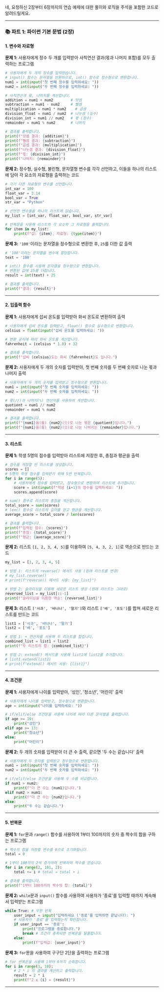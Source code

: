 네, 요청하신 2장부터 6장까지의 연습 예제에 대한 풀이와 로직을 주석을 포함한 코드로 알려드릴게요.

-----

### 📚 파트 1: 파이썬 기본 문법 (2장)

#### **1. 변수와 자료형**

**문제 1:** 사용자에게 정수 두 개를 입력받아 사칙연산 결과(몫과 나머지 포함)를 모두 출력하는 프로그램

```python
# 사용자에게 두 개의 정수를 입력받습니다.
# input() 함수는 문자열을 반환하므로, int() 함수로 정수형으로 변환합니다.
num1 = int(input("첫 번째 정수를 입력하세요: "))
num2 = int(input("두 번째 정수를 입력하세요: "))

# 사칙연산과 몫, 나머지를 계산합니다.
addition = num1 + num2        # 덧셈
subtraction = num1 - num2     # 뺄셈
multiplication = num1 * num2    # 곱셈
division_float = num1 / num2  # 나눗셈 (실수)
division_int = num1 // num2   # 몫 (정수)
remainder = num1 % num2       # 나머지

# 결과를 출력합니다.
print(f"덧셈 결과: {addition}")
print(f"뺄셈 결과: {subtraction}")
print(f"곱셈 결과: {multiplication}")
print(f"나눗셈 결과: {division_float}")
print(f"몫: {division_int}")
print(f"나머지: {remainder}")
```

**문제 2:** 정수형, 실수형, 불린형, 문자열형 변수를 각각 선언하고, 이들을 하나의 리스트에 담아 각 요소의 자료형을 출력하는 코드

```python
# 각기 다른 자료형의 변수를 선언합니다.
int_var = 100
float_var = 3.14
bool_var = True
str_var = "Python"

# 선언한 변수들을 하나의 리스트에 담습니다.
my_list = [int_var, float_var, bool_var, str_var]

# 반복문을 사용해 리스트의 각 요소와 그 자료형을 출력합니다.
for item in my_list:
    print(f"값: {item}, 자료형: {type(item)}")
```

**문제 3:** `'100'`이라는 문자열을 정수형으로 변환한 후, `25`를 더한 값 출력

```python
# '100'이라는 문자열을 변수에 할당합니다.
text = '100'

# int() 함수를 사용해 문자열을 정수형으로 변환합니다.
# 변환된 값에 25를 더합니다.
result = int(text) + 25

# 결과를 출력합니다.
print(f"결과: {result}")
```

-----

#### **2. 입출력 함수**

**문제 1:** 사용자에게 섭씨 온도를 입력받아 화씨 온도로 변환하여 출력

```python
# 사용자에게 섭씨 온도를 입력받고, float() 함수로 실수형으로 변환합니다.
celsius = float(input("섭씨 온도를 입력하세요: "))

# 변환 공식에 따라 화씨 온도를 계산합니다.
fahrenheit = (celsius * 1.8) + 32

# 결과를 출력합니다.
print(f"섭씨 {celsius}도는 화씨 {fahrenheit}도 입니다.")
```

**문제 2:** 사용자에게 두 개의 숫자를 입력받아, 첫 번째 숫자를 두 번째 숫자로 나눈 몫과 나머지 출력

```python
# 사용자에게 두 개의 숫자를 입력받고 정수형으로 변환합니다.
num1 = int(input("첫 번째 숫자를 입력하세요: "))
num2 = int(input("두 번째 숫자를 입력하세요: "))

# 몫(//)과 나머지(%) 연산자를 사용하여 계산합니다.
quotient = num1 // num2
remainder = num1 % num2

# 결과를 출력합니다.
print(f"{num1}을(를) {num2}(으)로 나눈 몫은 {quotient}입니다.")
print(f"{num1}을(를) {num2}(으)로 나눈 나머지는 {remainder}입니다.")
```

-----

#### **3. 리스트**

**문제 1:** 학생 5명의 점수를 입력받아 리스트에 저장한 후, 총점과 평균을 출력

```python
# 점수를 저장할 빈 리스트를 생성합니다.
scores = []
# 5명의 학생 점수를 입력받기 위해 5번 반복합니다.
for i in range(5):
    # 사용자에게 점수를 입력받고, 정수형으로 변환하여 리스트에 추가합니다.
    score = int(input(f"학생 {i+1}의 점수를 입력하세요: "))
    scores.append(score)

# sum() 함수로 리스트의 총점을 계산합니다.
total_score = sum(scores)
# len() 함수로 리스트의 길이를 얻고 평균을 계산합니다.
average_score = total_score / len(scores)

# 결과를 출력합니다.
print(f"입력된 점수: {scores}")
print(f"총점: {total_score}")
print(f"평균: {average_score}")
```

**문제 2:** 리스트 `[1, 2, 3, 4, 5]`를 이용하여 `[5, 4, 3, 2, 1]`로 역순으로 만드는 코드

```python
my_list = [1, 2, 3, 4, 5]

# 방법 1: 리스트의 reverse() 메서드 사용 (원래 리스트를 변경)
# my_list.reverse()
# print(f"reverse() 메서드 사용: {my_list}")

# 방법 2: 슬라이싱을 이용해 새로운 리스트 생성 (원래 리스트는 그대로)
reversed_list = my_list[::-1]
print(f"슬라이싱을 이용한 역순: {reversed_list}")
```

**문제 3:** 리스트 `['사과', '바나나', '딸기']`와 리스트 `['배', '포도']`를 합쳐 새로운 리스트를 만드는 코드

```python
list1 = ['사과', '바나나', '딸기']
list2 = ['배', '포도']

# 방법 1: + 연산자를 사용해 두 리스트를 합칩니다.
combined_list = list1 + list2
print(f"두 리스트의 합: {combined_list}")

# 방법 2: extend() 메서드를 사용해 list1에 list2를 추가합니다.
# list1.extend(list2)
# print(f"extend() 메서드 사용: {list1}")
```

-----

#### **4. 조건문**

**문제 1:** 사용자에게 나이를 입력받아, '성인', '청소년', '어린이' 출력

```python
# 사용자에게 나이를 입력받고, 정수형으로 변환합니다.
age = int(input("나이를 입력하세요: "))

# if/elif/else 조건문을 사용해 나이에 따라 다른 문자열을 출력합니다.
if age >= 19:
    print("성인")
elif age >= 13:
    print("청소년")
else:
    print("어린이")
```

**문제 2:** 두 개의 숫자를 입력받아 더 큰 수 출력, 같으면 '두 수는 같습니다' 출력

```python
# 사용자에게 두 숫자를 입력받고 정수형으로 변환합니다.
num1 = int(input("첫 번째 숫자를 입력하세요: "))
num2 = int(input("두 번째 숫자를 입력하세요: "))

# if/elif/else 조건문을 사용해 두 수를 비교합니다.
if num1 > num2:
    print(f"더 큰 수는 {num1}입니다.")
elif num2 > num1:
    print(f"더 큰 수는 {num2}입니다.")
else:
    print("두 수는 같습니다.")
```

-----

#### **5. 반복문**

**문제 1:** `for`문과 `range()` 함수를 사용하여 1부터 100까지의 숫자 중 짝수의 합을 구하는 프로그램

```python
# 짝수의 합을 저장할 변수를 0으로 초기화합니다.
total = 0

# 1부터 100까지 2씩 증가하며 반복하여 짝수를 얻습니다.
for i in range(2, 101, 2):
    total += i # total = total + i

# 결과를 출력합니다.
print(f"1부터 100까지의 짝수의 합: {total}")
```

**문제 2:** `while`문과 `input()` 함수를 사용하여 사용자가 '종료'를 입력할 때까지 계속해서 입력받는 프로그램

```python
while True: # 무한 반복
    user_input = input("입력하세요 ('종료'를 입력하면 끝납니다): ")
    # 사용자가 '종료'를 입력했는지 확인합니다.
    if user_input == '종료':
        print("프로그램을 종료합니다.")
        break # 조건이 충족되면 반복문을 탈출합니다.
    else:
        print(f"입력값: {user_input}")
```

**문제 3:** `for`문을 사용하여 구구단 2단을 출력하는 프로그램

```python
# for 반복문을 사용해 1부터 9까지 순회합니다.
for i in range(1, 10):
    # 2 * i 의 결과를 계산하고 출력합니다.
    result = 2 * i
    print(f"2 x {i} = {result}")
```

-----
